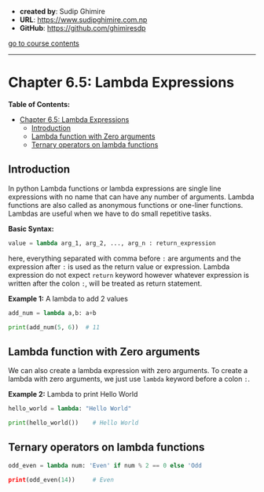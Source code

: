 - **created by**: Sudip Ghimire
- **URL**: https://www.sudipghimire.com.np
- **GitHub**: https://github.com/ghimiresdp

[go to course contents](https://github.com/ghimiresdp/python-notes/)
<hr>

# Chapter 6.5: Lambda Expressions

**Table of Contents:**
- [Chapter 6.5: Lambda Expressions](#chapter-65-lambda-expressions)
  - [Introduction](#introduction)
  - [Lambda function with Zero arguments](#lambda-function-with-zero-arguments)
  - [Ternary operators on lambda functions](#ternary-operators-on-lambda-functions)

## Introduction

In python Lambda functions or lambda expressions are single line expressions
with no name that can have any number of arguments. Lambda functions are also
called as anonymous functions or one-liner functions. Lambdas are useful when
we have to do small repetitive tasks.

**Basic Syntax:**
```python
value = lambda arg_1, arg_2, ..., arg_n : return_expression
```

here, everything separated with comma before `:` are arguments and the
expression after `:` is used as the return value or expression. Lambda
expression do not expect `return` keyword however whatever expression is
written after the colon `:`, will be treated as return statement.


**Example 1:** A lambda to add 2 values

```python
add_num = lambda a,b: a+b

print(add_num(5, 6))  # 11
```

## Lambda function with Zero arguments

We can also create a lambda expression with zero arguments. To create a lambda
with zero arguments, we just use `lambda` keyword before a colon `:`.

**Example 2:** Lambda to print Hello World

```python
hello_world = lambda: "Hello World"

print(hello_world())    # Hello World
```

## Ternary operators on lambda functions

```python
odd_even = lambda num: 'Even' if num % 2 == 0 else 'Odd

print(odd_even(14))     # Even
```
